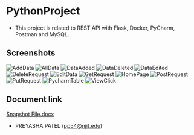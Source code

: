 # PythonProject

- This project is related to REST API with Flask, Docker, PyCharm, Postman and MySQL.

## Screenshots

![AddData](https://user-images.githubusercontent.com/45910402/127720228-abf5c8db-beb7-4362-aea2-8e60c417434e.PNG)
![AllData](https://user-images.githubusercontent.com/45910402/127720229-292497ae-bdb2-470b-b86c-7eaa69f05e83.PNG)
![DataAdded](https://user-images.githubusercontent.com/45910402/127720230-6785b561-5ce9-438a-a73a-b31e3d7cdfdf.PNG)
![DataDeleted](https://user-images.githubusercontent.com/45910402/127720231-d721727b-da2a-494d-ad09-196be1ba6227.PNG)
![DataEdited](https://user-images.githubusercontent.com/45910402/127720232-23ec6f04-a02d-4bbd-9c25-1bfa9df1b560.PNG)
![DeleteRequest](https://user-images.githubusercontent.com/45910402/127720233-6b12ff0a-0b99-4ab4-bf83-f3c1a2c2461c.PNG)
![EditData](https://user-images.githubusercontent.com/45910402/127720234-22f10fd4-707c-4223-8b2f-02c19e3a3924.PNG)
![GetRequest](https://user-images.githubusercontent.com/45910402/127720235-5b55afad-d15e-4f30-8aa0-51e460186456.PNG)
![HomePage](https://user-images.githubusercontent.com/45910402/127720237-062e87a8-0d6f-434f-a830-dd8bad46384f.PNG)
![PostRequest](https://user-images.githubusercontent.com/45910402/127720238-b24ae0ac-89af-4fac-9439-4f13212425c3.PNG)
![PutRequest](https://user-images.githubusercontent.com/45910402/127720239-61921693-1a9c-4537-b0be-782872adcb7c.PNG)
![PycharmTable](https://user-images.githubusercontent.com/45910402/127720240-53ae8a4b-49dc-480a-bc09-45b4cde9e01b.PNG)
![ViewClick](https://user-images.githubusercontent.com/45910402/127720241-6c9621f9-9fc9-4e80-8748-1d465e460674.PNG)

## Document link
[Snapshot File.docx](https://github.com/preyasha2810/PythonProject/files/6908539/Snapshot.File.docx)

- PREYASHA PATEL (pp54@njit.edu)

